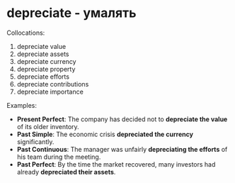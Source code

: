 # depreciate - умалять

Collocations:

1. depreciate value
2. depreciate assets
3. depreciate currency
4. depreciate property
5. depreciate efforts
6. depreciate contributions
7. depreciate importance

Examples:

- **Present Perfect**: The company has decided not to **depreciate the value** of its older inventory.
- **Past Simple**: The economic crisis **depreciated the currency** significantly.
- **Past Continuous**: The manager was unfairly **depreciating the efforts** of his team during the meeting.
- **Past Perfect**: By the time the market recovered, many investors had already **depreciated their assets**.
